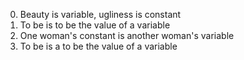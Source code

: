 0. Beauty is variable, ugliness is constant 
1. To be is to be the value of a variable 
2. One woman's constant is another woman's variable 
3. To be is a to be the value of a variable 
